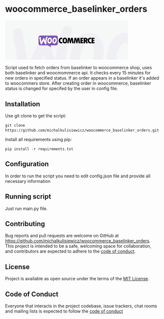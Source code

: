 # woocommerce_baselinker_orders
<img src="misc/logo.png" width="400"/>

Script used to fetch orders from baselinker to woocommerce shop, uses both baselinker and woocmommerce api.
It checks every 15 minutes for new orders in specified status.
If an order appears in a baselinker it's added to woocommers store.
After creating order in woocommerce, baselinker status is changed for specifed by the user in config file.

## Installation
Use git clone to get the script:

```shell
git clone https://github.com/michalkulisiewicz/woocommerce_baselinker_orders.git
```

Install all requirements using pip:

```shell
pip install -r requirements.txt
```
## Configuration 
In order to run the script you need to edit config.json file and 
provide all necessary information

## Running script
Just run main.py file.

## Contributing

Bug reports and pull requests are welcome on GitHub at
https://github.com/michalkulisiewicz/woocommerce_baselinker_orders. This project is intended to be a safe, welcoming space for collaboration, and contributors are expected to adhere to the [code of conduct](https://github.com/michalkulisiewicz/baselinker_subiekt_integrator/blob/master/CODE_OF_CONDUCT.md).

## License

Project is available as open source under the terms of the [MIT License](https://opensource.org/licenses/MIT).

## Code of Conduct

Everyone that interacts in the project codebase, issue trackers, chat rooms and mailing lists is expected to follow the [code of conduct](https://github.com/michalkulisiewicz/woocommerce_baselinker_orders/blob/master/CODE_OF_CONDUCT.md)